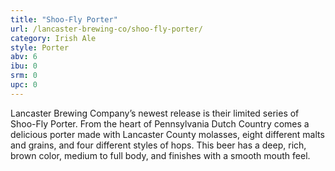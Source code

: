 ```yaml
---
title: "Shoo-Fly Porter"
url: /lancaster-brewing-co/shoo-fly-porter/
category: Irish Ale
style: Porter
abv: 6
ibu: 0
srm: 0
upc: 0
---
```

Lancaster Brewing Company’s newest release is their limited series of Shoo-Fly Porter. From the heart of Pennsylvania Dutch Country comes a delicious porter made with Lancaster County molasses, eight different malts and grains, and four different styles of hops. This beer has a deep, rich, brown color, medium to full body, and finishes with a smooth mouth feel.
